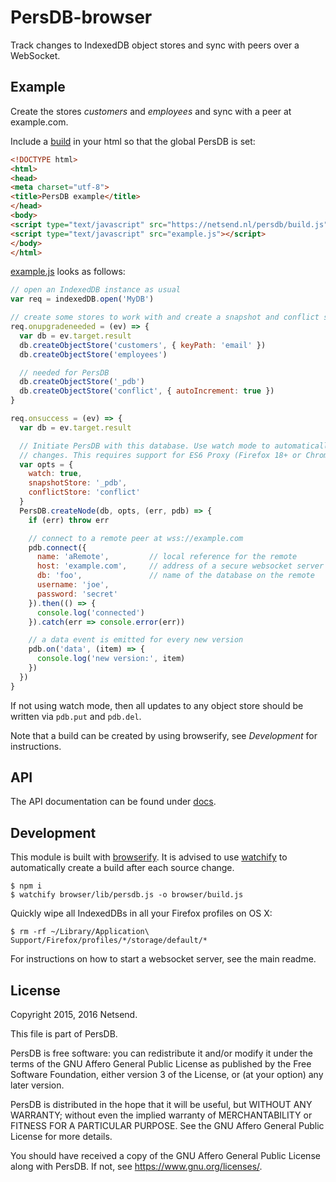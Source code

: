 # PersDB-browser

Track changes to IndexedDB object stores and sync with peers over a WebSocket.


## Example

Create the stores *customers* and *employees* and sync with a peer at example.com.

Include a [build](https://netsend.nl/persdb/build.js) in your html so that the global PersDB is set:
```html
<!DOCTYPE html>
<html>
<head>
<meta charset="utf-8">
<title>PersDB example</title>
</head>
<body>
<script type="text/javascript" src="https://netsend.nl/persdb/build.js"></script>
<script type="text/javascript" src="example.js"></script>
</body>
</html>
```

[example.js](https://github.com/Netsend/persdb/blob/master/browser/example/example.js) looks as follows:
```js
// open an IndexedDB instance as usual
var req = indexedDB.open('MyDB')

// create some stores to work with and create a snapshot and conflict store
req.onupgradeneeded = (ev) => {
  var db = ev.target.result
  db.createObjectStore('customers', { keyPath: 'email' })
  db.createObjectStore('employees')

  // needed for PersDB
  db.createObjectStore('_pdb')
  db.createObjectStore('conflict', { autoIncrement: true })
}

req.onsuccess = (ev) => {
  var db = ev.target.result

  // Initiate PersDB with this database. Use watch mode to automatically track
  // changes. This requires support for ES6 Proxy (Firefox 18+ or Chrome 49+).
  var opts = {
    watch: true,
    snapshotStore: '_pdb',
    conflictStore: 'conflict'
  }
  PersDB.createNode(db, opts, (err, pdb) => {
    if (err) throw err

    // connect to a remote peer at wss://example.com
    pdb.connect({
      name: 'aRemote',         // local reference for the remote
      host: 'example.com',     // address of a secure websocket server
      db: 'foo',               // name of the database on the remote
      username: 'joe',
      password: 'secret'
    }).then(() => {
      console.log('connected')
    }).catch(err => console.error(err))

    // a data event is emitted for every new version
    pdb.on('data', (item) => {
      console.log('new version:', item)
    })
  })
}
```

If not using watch mode, then all updates to any object store should be written
via `pdb.put` and `pdb.del`.

Note that a build can be created by using browserify, see *Development* for instructions.


## API

The API documentation can be found under [docs](https://netsend.nl/persdb/docs/).


## Development

This module is built with [browserify](http://browserify.org). It is advised to use [watchify](https://www.npmjs.com/package/watchify) to
automatically create a build after each source change.

```shell
$ npm i
$ watchify browser/lib/persdb.js -o browser/build.js
```

Quickly wipe all IndexedDBs in all your Firefox profiles on OS X:
```shell
$ rm -rf ~/Library/Application\ Support/Firefox/profiles/*/storage/default/*
```

For instructions on how to start a websocket server, see the main readme.


## License

Copyright 2015, 2016 Netsend.

This file is part of PersDB.

PersDB is free software: you can redistribute it and/or modify it under the
terms of the GNU Affero General Public License as published by the Free Software
Foundation, either version 3 of the License, or (at your option) any later
version.

PersDB is distributed in the hope that it will be useful, but WITHOUT ANY
WARRANTY; without even the implied warranty of MERCHANTABILITY or FITNESS FOR A
PARTICULAR PURPOSE. See the GNU Affero General Public License for more details.

You should have received a copy of the GNU Affero General Public License along
with PersDB. If not, see <https://www.gnu.org/licenses/>.
